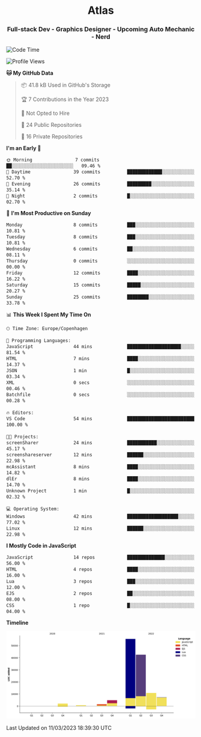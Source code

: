 <h1 align="center">Atlas</h1>
<h3 align="center">Full-stack Dev - Graphics Designer - Upcoming Auto Mechanic - Nerd</h3>

<!--START_SECTION:waka-->
![Code Time](http://img.shields.io/badge/Code%20Time-869%20hrs%2011%20mins-blue)

![Profile Views](http://img.shields.io/badge/Profile%20Views-0-blue)

**🐱 My GitHub Data** 

> 📦 41.8 kB Used in GitHub's Storage 
 > 
> 🏆 7 Contributions in the Year 2023
 > 
> 🚫 Not Opted to Hire
 > 
> 📜 24 Public Repositories 
 > 
> 🔑 16 Private Repositories 
 > 
**I'm an Early 🐤** 

```text
🌞 Morning                7 commits           ██░░░░░░░░░░░░░░░░░░░░░░░   09.46 % 
🌆 Daytime                39 commits          █████████████░░░░░░░░░░░░   52.70 % 
🌃 Evening                26 commits          █████████░░░░░░░░░░░░░░░░   35.14 % 
🌙 Night                  2 commits           █░░░░░░░░░░░░░░░░░░░░░░░░   02.70 % 
```
📅 **I'm Most Productive on Sunday** 

```text
Monday                   8 commits           ███░░░░░░░░░░░░░░░░░░░░░░   10.81 % 
Tuesday                  8 commits           ███░░░░░░░░░░░░░░░░░░░░░░   10.81 % 
Wednesday                6 commits           ██░░░░░░░░░░░░░░░░░░░░░░░   08.11 % 
Thursday                 0 commits           ░░░░░░░░░░░░░░░░░░░░░░░░░   00.00 % 
Friday                   12 commits          ████░░░░░░░░░░░░░░░░░░░░░   16.22 % 
Saturday                 15 commits          █████░░░░░░░░░░░░░░░░░░░░   20.27 % 
Sunday                   25 commits          ████████░░░░░░░░░░░░░░░░░   33.78 % 
```


📊 **This Week I Spent My Time On** 

```text
🕑︎ Time Zone: Europe/Copenhagen

💬 Programming Languages: 
JavaScript               44 mins             ████████████████████░░░░░   81.54 % 
HTML                     7 mins              ████░░░░░░░░░░░░░░░░░░░░░   14.37 % 
JSON                     1 min               █░░░░░░░░░░░░░░░░░░░░░░░░   03.34 % 
XML                      0 secs              ░░░░░░░░░░░░░░░░░░░░░░░░░   00.46 % 
Batchfile                0 secs              ░░░░░░░░░░░░░░░░░░░░░░░░░   00.28 % 

🔥 Editors: 
VS Code                  54 mins             █████████████████████████   100.00 % 

🐱‍💻 Projects: 
screenSharer             24 mins             ███████████░░░░░░░░░░░░░░   45.17 % 
screenshareserver        12 mins             ██████░░░░░░░░░░░░░░░░░░░   22.98 % 
mcAssistant              8 mins              ████░░░░░░░░░░░░░░░░░░░░░   14.82 % 
dlEr                     8 mins              ████░░░░░░░░░░░░░░░░░░░░░   14.70 % 
Unknown Project          1 min               █░░░░░░░░░░░░░░░░░░░░░░░░   02.32 % 

💻 Operating System: 
Windows                  42 mins             ███████████████████░░░░░░   77.02 % 
Linux                    12 mins             ██████░░░░░░░░░░░░░░░░░░░   22.98 % 
```

**I Mostly Code in JavaScript** 

```text
JavaScript               14 repos            ██████████████░░░░░░░░░░░   56.00 % 
HTML                     4 repos             ████░░░░░░░░░░░░░░░░░░░░░   16.00 % 
Lua                      3 repos             ███░░░░░░░░░░░░░░░░░░░░░░   12.00 % 
EJS                      2 repos             ██░░░░░░░░░░░░░░░░░░░░░░░   08.00 % 
CSS                      1 repo              █░░░░░░░░░░░░░░░░░░░░░░░░   04.00 % 
```



**Timeline**

![Lines of Code chart](https://raw.githubusercontent.com/Atlas7005/Atlas7005/master/assets/bar_graph.png)


 Last Updated on 11/03/2023 18:39:30 UTC
<!--END_SECTION:waka-->
